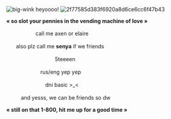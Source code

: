 ![big-wink](https://github.com/user-attachments/assets/c77427af-e9ee-44cd-83f3-63b9fffbdda9) heyoooo!
![2f77585d383f6920a8d6ce6cc6f47b43](https://github.com/user-attachments/assets/6a3dc98c-b678-4fd1-adc8-7b07be4f66ca)

**« so slot your pennies in the vending machine of love »**

ㅤㅤㅤㅤㅤㅤcall me axen or elaire 

ㅤㅤalso plz call me **senya** if we friends 

ㅤㅤㅤㅤㅤㅤㅤㅤㅤㅤ5teeeen

ㅤㅤㅤㅤㅤㅤㅤrus/eng yep yep

ㅤㅤㅤㅤㅤㅤㅤㅤdni basic >_<

ㅤㅤㅤand yesss, we can be friends so dw 

**« still on that 1-800, hit me up for a good time »**

